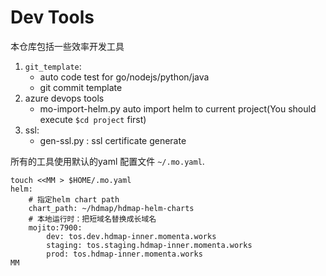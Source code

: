 # Dev Tools

本仓库包括一些效率开发工具

1. `git_template`:
   - auto code test for go/nodejs/python/java
   - git commit template
2. azure devops tools
   - mo-import-helm.py auto import helm to current project(You should execute
     `$cd project` first)
3. ssl:
   - gen-ssl.py : ssl certificate generate

所有的工具使用默认的yaml 配置文件 `~/.mo.yaml`.

    touch <<MM > $HOME/.mo.yaml
    helm:
        # 指定helm chart path
        chart_path: ~/hdmap/hdmap-helm-charts
        # 本地运行时：把短域名替换成长域名
        mojito:7900:
            dev: tos.dev.hdmap-inner.momenta.works
            staging: tos.staging.hdmap-inner.momenta.works
            prod: tos.hdmap-inner.momenta.works
    MM
